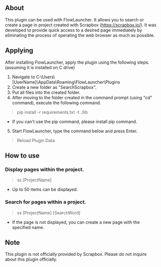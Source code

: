 ## About
This plugin can be used with FlowLauncher.
It allows you to search or create a page in project created with Scrapbox (https://scrapbox.io/).
It was developed to provide quick access to a desired page immediately by eliminating the process of operating the web browser as much as possible.

## Applying  
After installing FlowLauncher, apply the plugin using the following steps.  (assuming it is installed on C drive)  
  
1. Navigate to C:\Users\\[UserName]\AppData\Roaming\FlowLauncher\Plugins  
2. Create a new folder as "SearchScrapbox".  
3. Put all files into the created folder.  
4. After moving to the folder created in the command prompt (using "cd" command), execute the following command.  
> pip install -r requirements.txt -t ./lib  
- If you can't use the pip command, please install pip command.  
5. Start FlowLauncher, type the command below and press Enter.
> Reload Plugin Data  
  
## How to use  
### Display pages within the project.  
> ss [ProjectName]  
- Up to 50 items can be displayed.
  
### Search for pages within a project.  
> ss [ProjectName] [SearchWord]
- If the page is not displayed, you can create a new page with the specified name.
  
## Note  
This plugin is not officially provided by Scrapbox. Please do not inquire about this plugin officially.
